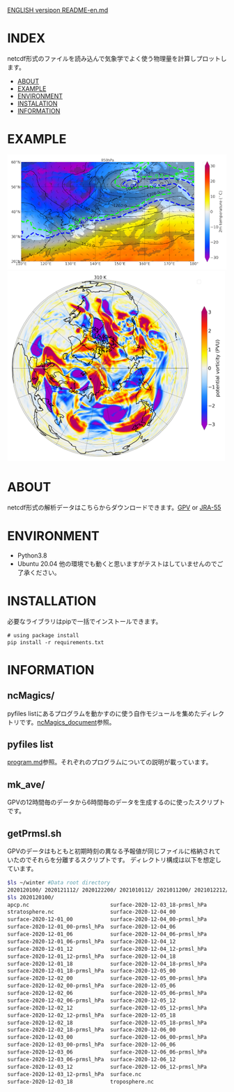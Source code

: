 [ENGLISH versipon README-en.md](./README-en.md)
# INDEX
netcdf形式のファイルを読み込んで気象学でよく使う物理量を計算しプロットします。

- [ABOUT](#ABOUT)
- [EXAMPLE](#EXAMPLE)
- [ENVIRONMENT](#ABOUT)
- [INSTALATION](#INSTARATION)
- [INFORMATION](#INFORMATION)

# EXAMPLE
![example](./example/example.png)
<img src="example/example_nh.png" width="500">

# ABOUT
netcdf形式の解析データはこちらからダウンロードできます。[GPV](http://database.rish.kyoto-u.ac.jp/arch/glob-atmos/) or [JRA-55](https://auth.diasjp.net/cas/login?service=https%3A%2F%2Fdata.diasjp.net%2Fdl%2Fstorages%2Ffilelist%2Fdataset%3A204%2Flang%3Aja)

# ENVIRONMENT
- Python3.8
- Ubuntu 20.04
他の環境でも動くと思いますがテストはしていませんのでご了承ください。

# INSTALLATION
必要なライブラリはpipで一括でインストールできます。

```shell
# using package install
pip install -r requirements.txt
```

# INFORMATION
## ncMagics/
pyfiles listにあるプログラムを動かすのに使う自作モジュールを集めたディレクトリです。[ncMagics_document](./ncmagics/README.md)参照。

## pyfiles list
[program.md](./program.md)参照。それぞれのプログラムについての説明が載っています。

## mk_ave/
GPVの12時間毎のデータから6時間毎のデータを生成するのに使ったスクリプトです。

## getPrmsl.sh
GPVのデータはもともと初期時刻の異なる予報値が同じファイルに格納されていたのでそれらを分離するスクリプトです。
ディレクトリ構成は以下を想定しています。

```bash
$ls ~/winter #Data root directory
2020120100/ 2020121112/ 2020122200/ 2021010112/ 2021011200/ 2021012212/ ...
$ls 2020120100/
apcp.nc                          surface-2020-12-03_18-prmsl_hPa
stratosphere.nc                  surface-2020-12-04_00
surface-2020-12-01_00            surface-2020-12-04_00-prmsl_hPa
surface-2020-12-01_00-prmsl_hPa  surface-2020-12-04_06
surface-2020-12-01_06            surface-2020-12-04_06-prmsl_hPa
surface-2020-12-01_06-prmsl_hPa  surface-2020-12-04_12
surface-2020-12-01_12            surface-2020-12-04_12-prmsl_hPa
surface-2020-12-01_12-prmsl_hPa  surface-2020-12-04_18
surface-2020-12-01_18            surface-2020-12-04_18-prmsl_hPa
surface-2020-12-01_18-prmsl_hPa  surface-2020-12-05_00
surface-2020-12-02_00            surface-2020-12-05_00-prmsl_hPa
surface-2020-12-02_00-prmsl_hPa  surface-2020-12-05_06
surface-2020-12-02_06            surface-2020-12-05_06-prmsl_hPa
surface-2020-12-02_06-prmsl_hPa  surface-2020-12-05_12
surface-2020-12-02_12            surface-2020-12-05_12-prmsl_hPa
surface-2020-12-02_12-prmsl_hPa  surface-2020-12-05_18
surface-2020-12-02_18            surface-2020-12-05_18-prmsl_hPa
surface-2020-12-02_18-prmsl_hPa  surface-2020-12-06_00
surface-2020-12-03_00            surface-2020-12-06_00-prmsl_hPa
surface-2020-12-03_00-prmsl_hPa  surface-2020-12-06_06
surface-2020-12-03_06            surface-2020-12-06_06-prmsl_hPa
surface-2020-12-03_06-prmsl_hPa  surface-2020-12-06_12
surface-2020-12-03_12            surface-2020-12-06_12-prmsl_hPa
surface-2020-12-03_12-prmsl_hPa  surface.nc
surface-2020-12-03_18            troposphere.nc
```
